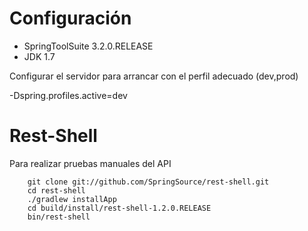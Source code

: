 # Configuración #

- SpringToolSuite 3.2.0.RELEASE
- JDK 1.7


Configurar el servidor para arrancar con el perfil adecuado (dev,prod)

-Dspring.profiles.active=dev


# Rest-Shell
Para realizar pruebas manuales del API

		git clone git://github.com/SpringSource/rest-shell.git
		cd rest-shell
		./gradlew installApp
		cd build/install/rest-shell-1.2.0.RELEASE
		bin/rest-shell
